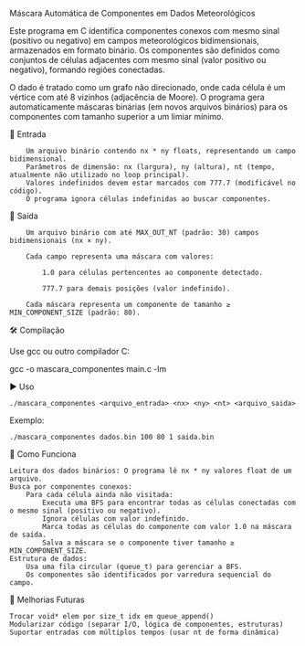 Máscara Automática de Componentes em Dados Meteorológicos

Este programa em C identifica componentes conexos com mesmo sinal (positivo ou negativo) em campos meteorológicos bidimensionais, armazenados em formato binário. Os componentes são definidos como conjuntos de células adjacentes com mesmo sinal (valor positivo ou negativo), formando regiões conectadas.

O dado é tratado como um grafo não direcionado, onde cada célula é um vértice com até 8 vizinhos (adjacência de Moore). O programa gera automaticamente máscaras binárias (em novos arquivos binários) para os componentes com tamanho superior a um limiar mínimo.

📂 Entrada
```
    Um arquivo binário contendo nx * ny floats, representando um campo bidimensional.
    Parâmetros de dimensão: nx (largura), ny (altura), nt (tempo, atualmente não utilizado no loop principal).
    Valores indefinidos devem estar marcados com 777.7 (modificável no código).
    O programa ignora células indefinidas ao buscar componentes.
```

🧮 Saída
```
    Um arquivo binário com até MAX_OUT_NT (padrão: 30) campos bidimensionais (nx × ny).

    Cada campo representa uma máscara com valores:

        1.0 para células pertencentes ao componente detectado.

        777.7 para demais posições (valor indefinido).

    Cada máscara representa um componente de tamanho ≥ MIN_COMPONENT_SIZE (padrão: 80).
```

🛠️ Compilação

Use gcc ou outro compilador C:

gcc -o mascara_componentes main.c -lm

▶️ Uso
```
./mascara_componentes <arquivo_entrada> <nx> <ny> <nt> <arquivo_saida>
```
Exemplo:
```
./mascara_componentes dados.bin 100 80 1 saida.bin
```

🧠 Como Funciona

    Leitura dos dados binários: O programa lê nx * ny valores float de um arquivo.
    Busca por componentes conexos:
        Para cada célula ainda não visitada:
            Executa uma BFS para encontrar todas as células conectadas com o mesmo sinal (positivo ou negativo).
            Ignora células com valor indefinido.
            Marca todas as células do componente com valor 1.0 na máscara de saída.
            Salva a máscara se o componente tiver tamanho ≥ MIN_COMPONENT_SIZE.
    Estrutura de dados:
        Usa uma fila circular (queue_t) para gerenciar a BFS.
        Os componentes são identificados por varredura sequencial do campo.

📌 Melhorias Futuras

    Trocar void* elem por size_t idx em queue_append()
    Modularizar código (separar I/O, lógica de componentes, estruturas)
    Suportar entradas com múltiplos tempos (usar nt de forma dinâmica)
